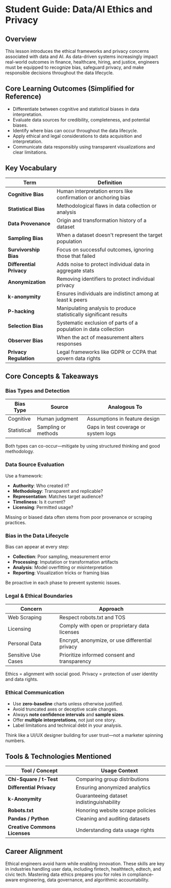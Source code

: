 # Student Guide: Data/AI Ethics and Privacy

## Overview

This lesson introduces the ethical frameworks and privacy concerns associated with data and AI. As data-driven systems increasingly impact real-world outcomes in finance, healthcare, hiring, and justice, engineers must be equipped to recognize bias, safeguard privacy, and make responsible decisions throughout the data lifecycle.

## Core Learning Outcomes (Simplified for Reference)

- Differentiate between cognitive and statistical biases in data interpretation.
- Evaluate data sources for credibility, completeness, and potential biases.
- Identify where bias can occur throughout the data lifecycle.
- Apply ethical and legal considerations to data acquisition and interpretation.
- Communicate data responsibly using transparent visualizations and clear limitations.

## Key Vocabulary

| Term                     | Definition                                                   |
| ------------------------ | ------------------------------------------------------------ |
| **Cognitive Bias**       | Human interpretation errors like confirmation or anchoring bias |
| **Statistical Bias**     | Methodological flaws in data collection or analysis          |
| **Data Provenance**      | Origin and transformation history of a dataset               |
| **Sampling Bias**        | When a dataset doesn't represent the target population       |
| **Survivorship Bias**    | Focus on successful outcomes, ignoring those that failed     |
| **Differential Privacy** | Adds noise to protect individual data in aggregate stats     |
| **Anonymization**        | Removing identifiers to protect individual privacy           |
| **k-anonymity**          | Ensures individuals are indistinct among at least k peers    |
| **P-hacking**            | Manipulating analysis to produce statistically significant results |
| **Selection Bias**       | Systematic exclusion of parts of a population in data collection |
| **Observer Bias**        | When the act of measurement alters responses                 |
| **Privacy Regulation**   | Legal frameworks like GDPR or CCPA that govern data rights   |

## Core Concepts & Takeaways

### Bias Types and Detection

| Bias Type   | Source              | Analogous To                         |
| ----------- | ------------------- | ------------------------------------ |
| Cognitive   | Human judgment      | Assumptions in feature design        |
| Statistical | Sampling or methods | Gaps in test coverage or system logs |

Both types can co-occur—mitigate by using structured thinking and good methodology.

### Data Source Evaluation

Use a framework:

- **Authority**: Who created it?
- **Methodology**: Transparent and replicable?
- **Representation**: Matches target audience?
- **Timeliness**: Is it current?
- **Licensing**: Permitted usage?

Missing or biased data often stems from poor provenance or scraping practices.

### Bias in the Data Lifecycle

Bias can appear at every step:

- **Collection**: Poor sampling, measurement error
- **Processing**: Imputation or transformation artifacts
- **Analysis**: Model overfitting or misinterpretation
- **Reporting**: Visualization tricks or framing bias

Be proactive in each phase to prevent systemic issues.

### Legal & Ethical Boundaries

| Concern             | Approach                                        |
| ------------------- | ----------------------------------------------- |
| Web Scraping        | Respect robots.txt and TOS                      |
| Licensing           | Comply with open or proprietary data licenses   |
| Personal Data       | Encrypt, anonymize, or use differential privacy |
| Sensitive Use Cases | Prioritize informed consent and transparency    |

Ethics = alignment with social good. Privacy = protection of user identity and data rights.

### Ethical Communication

- Use **zero-baseline** charts unless otherwise justified.
- Avoid truncated axes or deceptive scale changes.
- Always **note confidence intervals** and **sample sizes**.
- Offer **multiple interpretations**, not just one story.
- Label limitations and technical debt in your analysis.

Think like a UI/UX designer building for user trust—not a marketer spinning numbers.

## Tools & Technologies Mentioned

| Tool / Concept                | Usage Context                             |
| ----------------------------- | ----------------------------------------- |
| **Chi-Square / t-Test**       | Comparing group distributions             |
| **Differential Privacy**      | Ensuring anonymized analytics             |
| **k-Anonymity**               | Guaranteeing dataset indistinguishability |
| **Robots.txt**                | Honoring website scrape policies          |
| **Pandas / Python**           | Cleaning and auditing datasets            |
| **Creative Commons Licenses** | Understanding data usage rights           |

## Career Alignment

Ethical engineers avoid harm while enabling innovation. These skills are key in industries handling user data, including fintech, healthtech, edtech, and civic tech. Mastering data ethics prepares you for roles in compliance-aware engineering, data governance, and algorithmic accountability.

